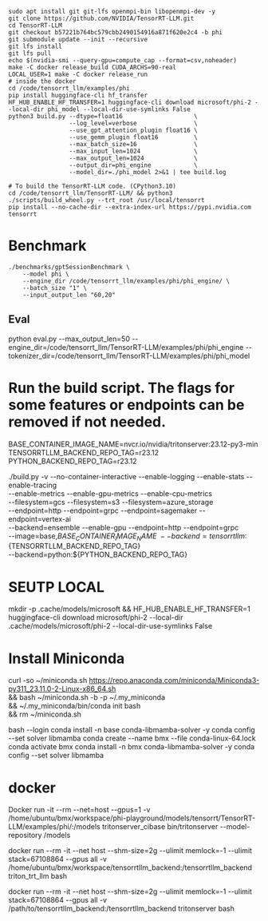 ```
sudo apt install git git-lfs openmpi-bin libopenmpi-dev -y
git clone https://github.com/NVIDIA/TensorRT-LLM.git
cd TensorRT-LLM
git checkout b57221b764bc579cbb2490154916a871f620e2c4 -b phi
git submodule update --init --recursive
git lfs install
git lfs pull
echo $(nvidia-smi --query-gpu=compute_cap --format=csv,noheader)
make -C docker release_build CUDA_ARCHS=90-real
LOCAL_USER=1 make -C docker release_run
# inside the docker
cd /code/tensorrt_llm/examples/phi
pip install huggingface-cli hf_transfer
HF_HUB_ENABLE_HF_TRANSFER=1 huggingface-cli download microsoft/phi-2 --local-dir phi_model --local-dir-use-symlinks False
python3 build.py --dtype=float16                    \
                 --log_level=verbose                \
                 --use_gpt_attention_plugin float16 \
                 --use_gemm_plugin float16          \
                 --max_batch_size=16                \
                 --max_input_len=1024               \
                 --max_output_len=1024              \
                 --output_dir=phi_engine            \
                 --model_dir=./phi_model 2>&1 | tee build.log

# To build the TensorRT-LLM code. (CPython3.10)
cd /code/tensorrt_llm/TensorRT-LLM/ && python3 ./scripts/build_wheel.py --trt_root /usr/local/tensorrt
pip install --no-cache-dir --extra-index-url https://pypi.nvidia.com tensorrt
```

# Benchmark
```
./benchmarks/gptSessionBenchmark \
    --model phi \
    --engine_dir /code/tensorrt_llm/examples/phi/phi_engine/ \
    --batch_size "1" \
    --input_output_len "60,20"
```

## Eval

python eval.py --max_output_len=50 --engine_dir=/code/tensorrt_llm/TensorRT-LLM/examples/phi/phi_engine --tokenizer_dir=/code/tensorrt_llm/TensorRT-LLM/examples/phi/phi_model


# Run the build script. The flags for some features or endpoints can be removed if not needed.
BASE_CONTAINER_IMAGE_NAME=nvcr.io/nvidia/tritonserver:23.12-py3-min
TENSORRTLLM_BACKEND_REPO_TAG=r23.12
PYTHON_BACKEND_REPO_TAG=r23.12

./build.py -v --no-container-interactive --enable-logging --enable-stats --enable-tracing \
              --enable-metrics --enable-gpu-metrics --enable-cpu-metrics \
              --filesystem=gcs --filesystem=s3 --filesystem=azure_storage \
              --endpoint=http --endpoint=grpc --endpoint=sagemaker --endpoint=vertex-ai \
              --backend=ensemble --enable-gpu --endpoint=http --endpoint=grpc \
              --image=base,${BASE_CONTAINER_IMAGE_NAME} \
              --backend=tensorrtllm:${TENSORRTLLM_BACKEND_REPO_TAG} \
              --backend=python:${PYTHON_BACKEND_REPO_TAG}


# SEUTP LOCAL
mkdir -p .cache/models/microsoft && HF_HUB_ENABLE_HF_TRANSFER=1 huggingface-cli download microsoft/phi-2 --local-dir .cache/models/microsoft/phi-2 --local-dir-use-symlinks False 

# Install Miniconda
curl -so ~/miniconda.sh https://repo.anaconda.com/miniconda/Miniconda3-py311_23.11.0-2-Linux-x86_64.sh  \
    && bash ~/miniconda.sh -b -p ~/.my_miniconda \
    && ~/.my_miniconda/bin/conda init bash \
    && rm ~/miniconda.sh

bash --login 
conda install -n base conda-libmamba-solver -y
conda config --set solver libmamba
conda create --name bmx --file conda-linux-64.lock
conda activate bmx
conda install -n bmx conda-libmamba-solver -y
conda config --set solver libmamba


# docker 
Docker run -it --rm --net=host --gpus=1 -v /home/ubuntu/bmx/workspace/phi-playground/models/tensorrt/TensorRT-LLM/examples/phi/:/models tritonserver_cibase bin/tritonserver --model-repository /models


docker run --rm -it --net host --shm-size=2g --ulimit memlock=-1 --ulimit stack=67108864 --gpus all -v /home/ubuntu/bmx/workspace/tensorrtllm_backend:/tensorrtllm_backend triton_trt_llm bash

docker run --rm -it --net host --shm-size=2g --ulimit memlock=-1 --ulimit stack=67108864 --gpus all -v /path/to/tensorrtllm_backend:/tensorrtllm_backend tritonserver bash